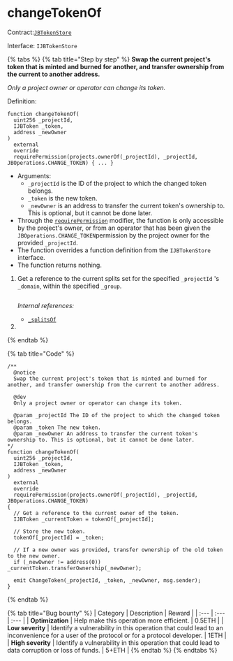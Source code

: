 # changeTokenOf

Contract:[`JBTokenStore`](../)​‌

Interface: `IJBTokenStore`

{% tabs %}
{% tab title="Step by step" %}
**Swap the current project's token that is minted and burned for another, and transfer ownership from the current to another address.**

_Only a project owner or operator can change its token._

Definition:

```solidity
function changeTokenOf(
  uint256 _projectId,
  IJBToken _token,
  address _newOwner
)
  external
  override
  requirePermission(projects.ownerOf(_projectId), _projectId, JBOperations.CHANGE_TOKEN) { ... }
```

* Arguments:
  * `_projectId` is the ID of the project to which the changed token belongs.
  * `_token` is the new token.
  * `_newOwner` is an address to transfer the current token's ownership to. This is optional, but it cannot be done later.
* Through the [`requirePermission`](../../jboperatable/modifiers/requirepermission.md) modifier, the function is only accessible by the project's owner, or from an operator that has been given the `JBOperations.CHANGE_TOKEN`permission by the project owner for the provided `_projectId`.
* The function overrides a function definition from the `IJBTokenStore` interface.
* The function returns nothing.



1. Get a reference to the current splits set for the specified `_projectId` 's `_domain`, within the specified `_group`.   

   ```solidity
   ```

   _Internal references:_

   * [`_splitsOf`](../properties/_splitsof.md)


2. 
{% endtab %}

{% tab title="Code" %}
```solidity
/**
  @notice 
  Swap the current project's token that is minted and burned for another, and transfer ownership from the current to another address.

  @dev
  Only a project owner or operator can change its token.

  @param _projectId The ID of the project to which the changed token belongs.
  @param _token The new token.
  @param _newOwner An address to transfer the current token's ownership to. This is optional, but it cannot be done later.
*/
function changeTokenOf(
  uint256 _projectId,
  IJBToken _token,
  address _newOwner
)
  external
  override
  requirePermission(projects.ownerOf(_projectId), _projectId, JBOperations.CHANGE_TOKEN)
{
  // Get a reference to the current owner of the token.
  IJBToken _currentToken = tokenOf[_projectId];

  // Store the new token.
  tokenOf[_projectId] = _token;

  // If a new owner was provided, transfer ownership of the old token to the new owner.
  if (_newOwner != address(0)) _currentToken.transferOwnership(_newOwner);

  emit ChangeToken(_projectId, _token, _newOwner, msg.sender);
}
```
{% endtab %}

{% tab title="Bug bounty" %}
| Category | Description | Reward |
| :--- | :--- | :--- |
| **Optimization** | Help make this operation more efficient. | 0.5ETH |
| **Low severity** | Identify a vulnerability in this operation that could lead to an inconvenience for a user of the protocol or for a protocol developer. | 1ETH |
| **High severity** | Identify a vulnerability in this operation that could lead to data corruption or loss of funds. | 5+ETH |
{% endtab %}
{% endtabs %}

